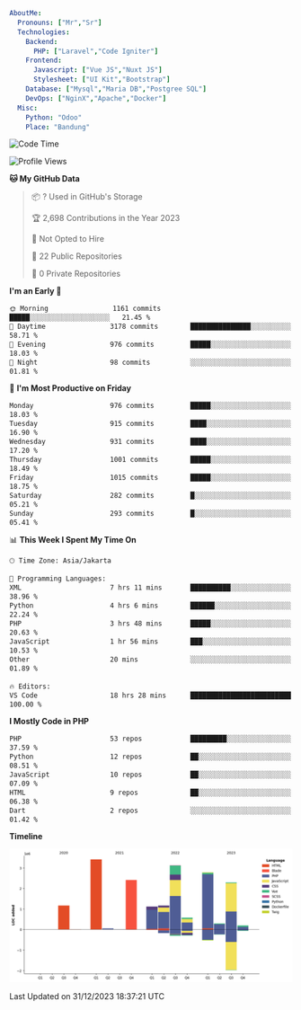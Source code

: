 ```yaml
AboutMe:
  Pronouns: ["Mr","Sr"]
  Technologies:
    Backend:
      PHP: ["Laravel","Code Igniter"]
    Frontend:
      Javascript: ["Vue JS","Nuxt JS"]
      Stylesheet: ["UI Kit","Bootstrap"]
    Database: ["Mysql","Maria DB","Postgree SQL"]
    DevOps: ["NginX","Apache","Docker"]
  Misc:
    Python: "Odoo"
    Place: "Bandung"
```

<!--START_SECTION:waka-->
![Code Time](http://img.shields.io/badge/Code%20Time-993%20hrs%2024%20mins-blue)

![Profile Views](http://img.shields.io/badge/Profile%20Views-3-blue)

**🐱 My GitHub Data** 

> 📦 ? Used in GitHub's Storage 
 > 
> 🏆 2,698 Contributions in the Year 2023
 > 
> 🚫 Not Opted to Hire
 > 
> 📜 22 Public Repositories 
 > 
> 🔑 0 Private Repositories 
 > 
**I'm an Early 🐤** 

```text
🌞 Morning                1161 commits        █████░░░░░░░░░░░░░░░░░░░░   21.45 % 
🌆 Daytime                3178 commits        ███████████████░░░░░░░░░░   58.71 % 
🌃 Evening                976 commits         █████░░░░░░░░░░░░░░░░░░░░   18.03 % 
🌙 Night                  98 commits          ░░░░░░░░░░░░░░░░░░░░░░░░░   01.81 % 
```
📅 **I'm Most Productive on Friday** 

```text
Monday                   976 commits         █████░░░░░░░░░░░░░░░░░░░░   18.03 % 
Tuesday                  915 commits         ████░░░░░░░░░░░░░░░░░░░░░   16.90 % 
Wednesday                931 commits         ████░░░░░░░░░░░░░░░░░░░░░   17.20 % 
Thursday                 1001 commits        █████░░░░░░░░░░░░░░░░░░░░   18.49 % 
Friday                   1015 commits        █████░░░░░░░░░░░░░░░░░░░░   18.75 % 
Saturday                 282 commits         █░░░░░░░░░░░░░░░░░░░░░░░░   05.21 % 
Sunday                   293 commits         █░░░░░░░░░░░░░░░░░░░░░░░░   05.41 % 
```


📊 **This Week I Spent My Time On** 

```text
🕑︎ Time Zone: Asia/Jakarta

💬 Programming Languages: 
XML                      7 hrs 11 mins       ██████████░░░░░░░░░░░░░░░   38.96 % 
Python                   4 hrs 6 mins        ██████░░░░░░░░░░░░░░░░░░░   22.24 % 
PHP                      3 hrs 48 mins       █████░░░░░░░░░░░░░░░░░░░░   20.63 % 
JavaScript               1 hr 56 mins        ███░░░░░░░░░░░░░░░░░░░░░░   10.53 % 
Other                    20 mins             ░░░░░░░░░░░░░░░░░░░░░░░░░   01.89 % 

🔥 Editors: 
VS Code                  18 hrs 28 mins      █████████████████████████   100.00 % 
```

**I Mostly Code in PHP** 

```text
PHP                      53 repos            █████████░░░░░░░░░░░░░░░░   37.59 % 
Python                   12 repos            ██░░░░░░░░░░░░░░░░░░░░░░░   08.51 % 
JavaScript               10 repos            ██░░░░░░░░░░░░░░░░░░░░░░░   07.09 % 
HTML                     9 repos             ██░░░░░░░░░░░░░░░░░░░░░░░   06.38 % 
Dart                     2 repos             ░░░░░░░░░░░░░░░░░░░░░░░░░   01.42 % 
```



**Timeline**

![Lines of Code chart](https://raw.githubusercontent.com/vheins/vheins/main/assets/bar_graph.png)


 Last Updated on 31/12/2023 18:37:21 UTC
<!--END_SECTION:waka-->
